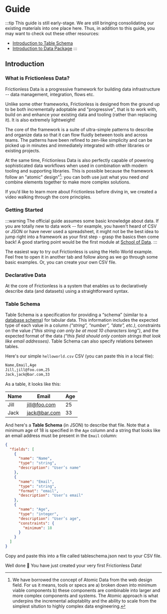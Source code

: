 # Guide

:::tip
This guide is still early-stage. We are still bringing consolidating our existing materials into one place here. Thus, in addition to this guide, you may want to check out these other resources:

* [Introduction to Table Schema][ts]
* [Introduction to Data Package][dp]
:::

[ts]: /table-schema/
[dp]: /data-package/

## Introduction

### What is Frictionless Data?

Frictionless Data is a progressive framework for building data infrastructure -- data management, integration, flows etc.

Unlike some other frameworks, Frictionless is designed from the ground up to be both incrementally adoptable and "progressive", that is to work with, build on and enhance your existing data and tooling (rather than replacing it). It is also extremely lightweight!

The core of the framework is a suite of ultra-simple patterns to describe and organize data so that it can flow fluidly between tools and across teams. The patterns have been refined to zen-like simplicity and can be picked up in minutes and immediately integrated with other libraries or existing projects.

<!--
[These patterns are language and platform agnostic so you can use and integrate them with your favourite language, tool or platform. We also have a rich set of libraries and tooling to help you do that e.g. bindings in Python, R, Ruby, Go, Swift ...]
-->

At the same time, Frictionless Data is also perfectly capable of powering sophisticated data workflows when used in combination with modern tooling and supporting libraries. This is possible because the framework follow an "atomic" design"[^atomic]: you can both use just what you need *and* combine elements together to make more complex solutions.

If you’d like to learn more about Frictionless before diving in, we created a video walking through the core principles.

<!-- TODO: insert video -->

<!-- TODO: If you are an experienced data developer [engineer] and want to know how Frictionless compares to other libraries/frameworks, check out the Comparison with Other Frameworks and Tools. -->

[^atomic]: We have borrowed the concept of Atomic Data from the web design field. For us it means, tools or specs are a) broken down into minimum viable components b) these components are combinable into larger and more complex components and systems. The Atomic approach is what underpins the incremental adoptablity and the ability to scale from the simplest sitution to highly complex data engineering.

### Getting Started

:::warning
The official guide assumes some basic knowledge about data. If you are totally new to data work -- for example, you haven't heard of CSV or JSON or have never used a spreadsheet, it might not be the best idea to jump right into a framework as your first step - grasp the basics then come back! A good starting point would be the first module at [School of Data][scoda].
:::

[scoda]: https://schoolofdata.org/

The easiest way to try out Frictionless is using the Hello World example. Feel free to open it in another tab and follow along as we go through some basic examples. Or, you can create your own CSV file.

<!--
[TODO: maybe install a tool to play along - either the CLI or maybe in python, JS or R. However, worry that this always a bit of an obstacle for people]
-->

<!--
### Declarative Data
-->

### Declarative Data

At the core of Frictionless is a system that enables us to declaratively describe data (and datasets) using a straightforward syntax.

### Table Schema

Table Schema is a specification for providing a “schema” (similar to a [database schema](https://en.wikipedia.org/wiki/Database_schema)) for tabular data. This information includes the expected type of each value in a column *(“string”, “number”, “date”, etc.)*, constraints on the value *(“this string can only be at most 10 characters long”)*, and the expected format of the data *(“this field should only contain strings that look like email addresses)*. Table Schema can also specify relations between tables.

Here's our simple `helloworld.csv` CSV (you can paste this in a local file):

```bash
Name,Email,Age
Jill,jill@foo.com,25
Jack,jack@bar.com,33
```

As a table, it looks like this:

| Name | Email        | Age |
|------|--------------|-----|
| Jill | jill@foo.com |  25 |
| Jack | jack@bar.com |  33 |

And here's a **Table Schema** (in JSON) to describe that file. Note that a minimum age of 18 is specified in the `Age` column and a string that looks like an email address must be present in the `Email` column:

```json
{
  "fields": [
    {
      "name": "Name",
      "type": "string",
      "description": "User’s name"
    },
    {
      "name": "Email",
      "type": "string",
      "format": "email",
      "description": "User’s email"
    },
    {
      "name": "Age",
      "type": "integer",
      "description": "User’s age",
      "constraints": {
        "minimum": 18
      }
    }
  ]
}
```

Copy and paste this into a file called tableschema.json next to your CSV file.

Well done 👏 You have just created your very first Frictionless Data!

<!--
TODO: mention you can use Frictionless with other (non-tabular) types of data ...

TODO: maybe a discussion of why this vs anything else ...
-->

<!--
### Validating Your Data

? Validate example using runkit to do JS ... (also python examples)

Have an example where it is invalid ...

Point to GoodTables ...

### Resources and Packages

-->

<!--

### Next ...

TODO: what other things to do ... Here are some ideas 

* pushing e.g. to db
* inference (of table schema and package)
* displaying / presenting data
* views (graphs etc)
* flows (? - this is a whole section)
* pulling e.g. from a spreadsheet
* publishing

-->

